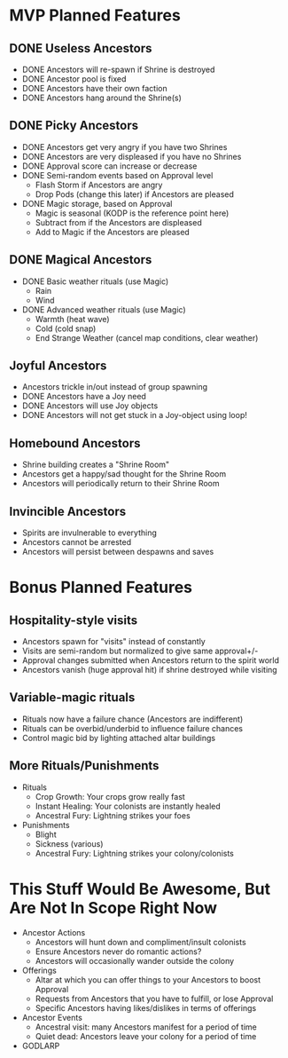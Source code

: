 # MVP Planned Features

## DONE Useless Ancestors
+ DONE Ancestors will re-spawn if Shrine is destroyed
+ DONE Ancestor pool is fixed
+ DONE Ancestors have their own faction
+ DONE Ancestors hang around the Shrine(s)

## DONE Picky Ancestors
+ DONE Ancestors get very angry if you have two Shrines
+ DONE Ancestors are very displeased if you have no Shrines
+ DONE Approval score can increase or decrease
+ DONE Semi-random events based on Approval level
  + Flash Storm if Ancestors are angry
  + Drop Pods (change this later) if Ancestors are pleased
+ DONE Magic storage, based on Approval
  + Magic is seasonal (KODP is the reference point here)
  + Subtract from if the Ancestors are displeased
  + Add to Magic if the Ancestors are pleased

## DONE Magical Ancestors
+ DONE Basic weather rituals (use Magic)
  + Rain
  + Wind
+ DONE Advanced weather rituals (use Magic)
  + Warmth (heat wave)
  + Cold (cold snap)
  + End Strange Weather (cancel map conditions, clear weather)

## Joyful Ancestors
+ Ancestors trickle in/out instead of group spawning
+ DONE Ancestors have a Joy need
+ DONE Ancestors will use Joy objects
+ DONE Ancestors will not get stuck in a Joy-object using loop!

## Homebound Ancestors
+ Shrine building creates a "Shrine Room"
+ Ancestors get a happy/sad thought for the Shrine Room
+ Ancestors will periodically return to their Shrine Room

## Invincible Ancestors
+ Spirits are invulnerable to everything
+ Ancestors cannot be arrested
+ Ancestors will persist between despawns and saves

# Bonus Planned Features
## Hospitality-style visits
  - Ancestors spawn for "visits" instead of constantly
  - Visits are semi-random but normalized to give same approval+/-
  - Approval changes submitted when Ancestors return to the spirit world
  - Ancestors vanish (huge approval hit) if shrine destroyed while visiting
## Variable-magic rituals
  - Rituals now have a failure chance (Ancestors are indifferent)
  - Rituals can be overbid/underbid to influence failure chances
  - Control magic bid by lighting attached altar buildings
## More Rituals/Punishments
  + Rituals
    - Crop Growth: Your crops grow really fast
    - Instant Healing: Your colonists are instantly healed
    - Ancestral Fury: Lightning strikes your foes
  + Punishments
    - Blight
    - Sickness (various)
    - Ancestral Fury: Lightning strikes your colony/colonists

# This Stuff Would Be Awesome, But Are Not In Scope Right Now
+ Ancestor Actions
  - Ancestors will hunt down and compliment/insult colonists
  - Ensure Ancestors never do romantic actions?
  - Ancestors will occasionally wander outside the colony
+ Offerings
  - Altar at which you can offer things to your Ancestors to boost Approval
  - Requests from Ancestors that you have to fulfill, or lose Approval
  - Specific Ancestors having likes/dislikes in terms of offerings
+ Ancestor Events
  - Ancestral visit: many Ancestors manifest for a period of time
  - Quiet dead: Ancestors leave your colony for a period of time
+ GODLARP